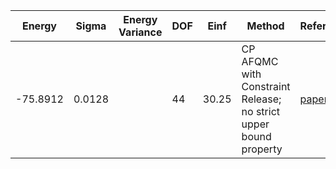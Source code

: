 | Energy   | Sigma  | Energy Variance | DOF | Einf  | Method                                                       | Reference |
|----------|--------|-----------------|-----|-------|--------------------------------------------------------------|-----------|
| -75.8912 | 0.0128 |                 | 44  | 30.25 | CP AFQMC with Constraint Release; no strict upper bound property | [paper](https://journals.aps.org/prb/abstract/10.1103/PhysRevB.88.125132) |
